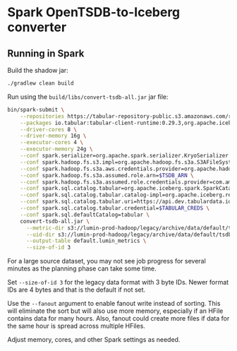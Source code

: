 # Spark OpenTSDB-to-Iceberg converter

## Running in Spark

Build the shadow jar:
```bash
./gradlew clean build
```

Run using the `build/libs/convert-tsdb-all.jar` jar file:
```bash
bin/spark-submit \
    --repositories https://tabular-repository-public.s3.amazonaws.com/releases \
    --packages io.tabular:tabular-client-runtime:0.29.3,org.apache.iceberg:iceberg-spark-runtime-3.3_2.12:0.14.1,org.apache.hadoop:hadoop-aws:3.3.2 \
    --driver-cores 8 \
    --driver-memory 16g \
    --executor-cores 4 \
    --executor-memory 24g \
    --conf spark.serializer=org.apache.spark.serializer.KryoSerializer \
    --conf spark.hadoop.fs.s3.impl=org.apache.hadoop.fs.s3a.S3AFileSystem \
    --conf spark.hadoop.fs.s3a.aws.credentials.provider=org.apache.hadoop.fs.s3a.auth.AssumedRoleCredentialProvider \
    --conf spark.hadoop.fs.s3a.assumed.role.arn=$TSDB_ARN \
    --conf spark.hadoop.fs.s3a.assumed.role.credentials.provider=com.amazonaws.auth.InstanceProfileCredentialsProvider \
    --conf spark.sql.catalog.tabular=org.apache.iceberg.spark.SparkCatalog \
    --conf spark.sql.catalog.tabular.catalog-impl=org.apache.iceberg.rest.RESTCatalog \
    --conf spark.sql.catalog.tabular.uri=https://api.dev.tabulardata.io/ws \
    --conf spark.sql.catalog.tabular.credential=$TABULAR_CREDS \
    --conf spark.sql.defaultCatalog=tabular \
    convert-tsdb-all.jar \
      --metric-dir s3://lumin-prod-hadoop/legacy/archive/data/default/tsdb \
      --uid-dir s3://lumin-prod-hadoop/legacy/archive/data/default/tsdb-ui \
      --output-table default.lumin_metrics \
      --size-of-id 3
```

For a large source dataset, you may not see job progress for several minutes as the
planning phase can take some time.

Set `--size-of-id 3` for the legacy data format with 3 byte IDs. Newer format IDs are 4 bytes
and that is the default if not set.

Use the `--fanout` argument to enable fanout write instead of sorting. This will
eliminate the sort but will also use more memory, especially if an HFile contains
data for many hours. Also, fanout could create more files if data for the same
hour is spread across multiple HFiles.

Adjust memory, cores, and other Spark settings as needed.

